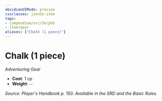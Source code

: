 ```yaml
---
obsidianUIMode: preview
cssclasses: json5e-item
tags:
- compendium/src/5e/phb
- item/gear
aliases: ["Chalk (1 piece)"]
---
```

# Chalk (1 piece)
*Adventuring Gear*  

- **Cost**: 1 cp
- **Weight**: ⏤

*Source: Player's Handbook p. 150. Available in the SRD and the Basic Rules.*